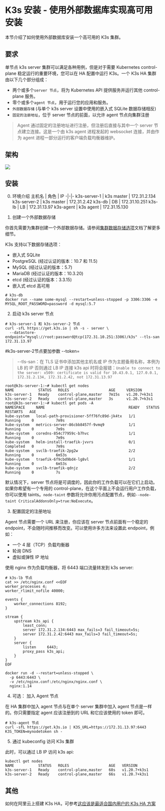 # K3s 安装 - 使用外部数据库实现高可用安装

本节介绍了如何使用外部数据库安装一个高可用的 K3s 集群。

## 要求

单节点 k3s server 集群可以满足各种用例，但是对于需要 Kubernetes control-plane 稳定运行的重要环境，您可以在 HA 配置中运行 K3s。一个 K3s HA 集群由以下几个部分组成：

- 两个或多个`server 节点`，将为 Kubernetes API 提供服务并运行其他 control-plane 服务。
- 零个或多个`agent 节点`，用于运行您的应用和服务。
- `外部数据存储` (与单个 k3s server 设置中使用的嵌入式 SQLite 数据存储相反)
- `固定的注册地址`，位于 server 节点的前面，以允许 agent 节点向集群注册

> Agent 通过固定的注册地址进行注册，但注册后直接与其中一个 server 节点建立连接。这是一个由 k3s agent 进程发起的 websocket 连接，并由作为 agent 进程一部分运行的客户端负载均衡器维护。

## 架构

![](http://docs.rancher.cn/assets/images/k3s-architecture-ha-server-46bf4c38e210246bda5920127bbecd53.png)

## 安装

0. 环境介绍
   主机名 | 角色 | IP
   -|-|-
   k3s-server-1 | k3s master | 172.31.2.134
   k3s-server-2 | k3s master | 172.31.2.42
   k3s-db | DB | 172.31.10.251
   k3s-lb | LB | 172.31.13.97
   k3s-agent | k3s agent | 172.31.15.130

1. 创建一个外部数据存储

你首先需要为集群创建一个外部数据存储。请参阅[集群数据存储选项](http://docs.rancher.cn/docs/k3s/installation/datastore/_index)文档了解更多细节。

K3s 支持以下数据存储选项：

- 嵌入式 SQLite
- PostgreSQL (经过认证的版本：10.7 和 11.5)
- MySQL (经过认证的版本：5.7)
- MariaDB (经过认证的版本：10.3.20)
- etcd (经过认证的版本：3.3.15)
- 嵌入式 etcd 高可用

```
# k3s-db
docker run --name some-mysql --restart=unless-stopped -p 3306:3306 -e MYSQL_ROOT_PASSWORD=password -d mysql:5.7
```

2. 启动 k3s server 节点

```
# k3s-server-1 和 k3s-server-2 节点
curl -sfL https://get.k3s.io | sh -s - server \
  --datastore-endpoint="mysql://root:password@tcp(172.31.10.251:3306)/k3s" --tls-san 172.31.13.97
```
#k3s-server-2节点要加参数 --token= 
> --tls-san：在 TLS 证书中添加其他主机名或 IP 作为主题备用名称，本例为 LB 的 IP
> 否则通过 LB IP 连接 k3s api 时将会报错：`Unable to connect to the server: x509: certificate is valid for 10.43.0.1, 127.0.0.1, 172.31.2.134, 172.31.2.42, not 172.31.13.97`

```
root@k3s-server-1:~# kubectl get nodes
NAME           STATUS   ROLES                  AGE     VERSION
k3s-server-1   Ready    control-plane,master   7m15s   v1.20.7+k3s1
k3s-server-2   Ready    control-plane,master   3s      v1.20.7+k3s1
root@k3s-server-1:~# kubectl get pods -A
NAMESPACE     NAME                                      READY   STATUS      RESTARTS   AGE
kube-system   local-path-provisioner-5ff76fc89d-jk4tx   1/1     Running     0          7m9s
kube-system   metrics-server-86cbb8457f-9vmq9           1/1     Running     0          7m9s
kube-system   coredns-854c77959c-b7hvc                  1/1     Running     0          7m9s
kube-system   helm-install-traefik-jvvrs                0/1     Completed   0          7m9s
kube-system   svclb-traefik-2pg2w                       2/2     Running     0          6m53s
kube-system   traefik-6f9cbd9bd4-lg8vl                  1/1     Running     0          6m53s
kube-system   svclb-traefik-qdnjz                       2/2     Running     0          7s
```

默认情况下，server 节点将是可调度的，因此你的工作负载可以在它们上启动。如果你希望有一个专用的 control-plane，在这个平面上不会运行用户工作负载，你可以使用 taints。`node-taint` 参数将允许你用污点配置节点，例如`--node-taint CriticalAddonsOnly=true:NoExecute`。

3. 配置固定的注册地址

Agent 节点需要一个 URL 来注册，你应该在 server 节点前面有一个稳定的 endpoint，不会随时间推移而改变。可以使用许多方法来设置此 endpoint，例如：

- 一个 4 层（TCP）负载均衡器
- 轮询 DNS
- 虚拟或弹性 IP 地址

使用 nginx 作为负载均衡器，将 6443 端口流量转发到 k3s server:

```
# k3s-lb 节点
cat >> /etc/nginx.conf <<EOF
worker_processes 4;
worker_rlimit_nofile 40000;

events {
    worker_connections 8192;
}

stream {
    upstream k3s_api {
        least_conn;
        server 172.31.2.134:6443 max_fails=3 fail_timeout=5s;
        server 172.31.2.42:6443 max_fails=3 fail_timeout=5s;
    }
    server {
        listen     6443;
        proxy_pass k3s_api;
    }
}
EOF
```

```
docker run -d --restart=unless-stopped \
  -p 6443:6443 \
  -v /etc/nginx.conf:/etc/nginx/nginx.conf \
  nginx:1.14
```

4. 可选： 加入 Agent 节点

在 HA 集群中加入 agent 节点与在单个 server 集群中加入 agent 节点是一样的。你只需要指定 agent 应该注册到的 URL 和它应该使用的 token 即可。

```
# k3s-agent 节点
curl -sfL https://get.k3s.io | K3S_URL=https://172.31.13.97:6443 K3S_TOKEN=mynodetoken sh -

```

5. 通过 kubeconfig 访问 K3s 集群

此时，可以通过 LB IP 访问 k3s api:

```
kubectl get nodes
NAME           STATUS   ROLES                  AGE   VERSION
k3s-server-1   Ready    control-plane,master   68s   v1.20.7+k3s1
k3s-server-2   Ready    control-plane,master   66s   v1.20.7+k3s1
```

## 其他

如何在阿里云上搭建 K3s HA，可参考[这应该是最适合国内用户的 K3s HA 方案](https://mp.weixin.qq.com/s/0Wk2MzfWqMqt8DfUK_2ICA)
